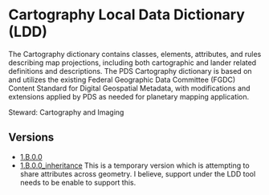 # Cartography Local Data Dictionary (LDD)

The Cartography dictionary contains classes, elements, attributes, and rules describing map projections, including both cartographic and lander related definitions and descriptions. The PDS Cartography dictionary is based on and utilizes the existing Federal Geographic Data Committee (FGDC) Content Standard for Digital Geospatial Metadata, with modifications and extensions applied by PDS as needed for planetary mapping application. 

Steward: Cartography and Imaging

## Versions

- [1.B.0.0](1.9.3.0)
- [1.B.0.0_inheritance](1.9.3.0)
   This is a temporary version which is attempting to share attributes across geometry. I believe, support under the LDD tool needs to be enable to support this.